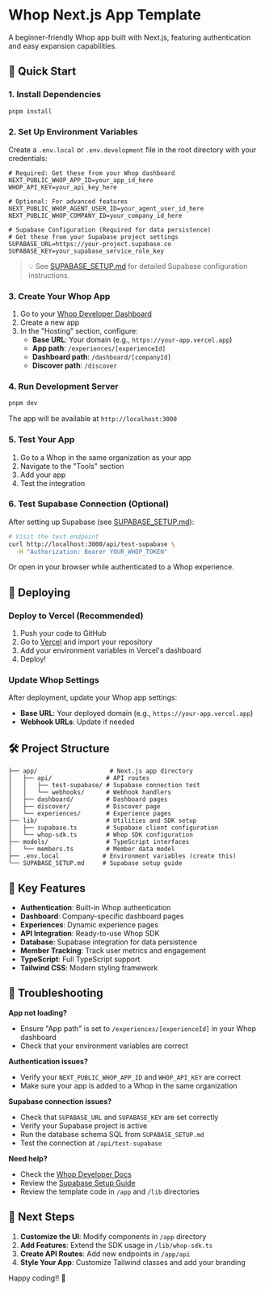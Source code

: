 # Whop Next.js App Template

A beginner-friendly Whop app built with Next.js, featuring authentication and easy expansion capabilities.

## 🚀 Quick Start

### 1. Install Dependencies
```bash
pnpm install
```

### 2. Set Up Environment Variables
Create a `.env.local` or `.env.development` file in the root directory with your credentials:

```env
# Required: Get these from your Whop dashboard
NEXT_PUBLIC_WHOP_APP_ID=your_app_id_here
WHOP_API_KEY=your_api_key_here

# Optional: For advanced features
NEXT_PUBLIC_WHOP_AGENT_USER_ID=your_agent_user_id_here
NEXT_PUBLIC_WHOP_COMPANY_ID=your_company_id_here

# Supabase Configuration (Required for data persistence)
# Get these from your Supabase project settings
SUPABASE_URL=https://your-project.supabase.co
SUPABASE_KEY=your_supabase_service_role_key
```

> 💡 See [SUPABASE_SETUP.md](./SUPABASE_SETUP.md) for detailed Supabase configuration instructions.

### 3. Create Your Whop App
1. Go to your [Whop Developer Dashboard](https://whop.com/dashboard/developer/)
2. Create a new app
3. In the "Hosting" section, configure:
   - **Base URL**: Your domain (e.g., `https://your-app.vercel.app`)
   - **App path**: `/experiences/[experienceId]`
   - **Dashboard path**: `/dashboard/[companyId]`
   - **Discover path**: `/discover`

### 4. Run Development Server
```bash
pnpm dev
```

The app will be available at `http://localhost:3000`

### 5. Test Your App
1. Go to a Whop in the same organization as your app
2. Navigate to the "Tools" section
3. Add your app
4. Test the integration

### 6. Test Supabase Connection (Optional)
After setting up Supabase (see [SUPABASE_SETUP.md](./SUPABASE_SETUP.md)):
```bash
# Visit the test endpoint
curl http://localhost:3000/api/test-supabase \
  -H "Authorization: Bearer YOUR_WHOP_TOKEN"
```

Or open in your browser while authenticated to a Whop experience.

## 🚀 Deploying

### Deploy to Vercel (Recommended)
1. Push your code to GitHub
2. Go to [Vercel](https://vercel.com/new) and import your repository
3. Add your environment variables in Vercel's dashboard
4. Deploy!

### Update Whop Settings
After deployment, update your Whop app settings:
- **Base URL**: Your deployed domain (e.g., `https://your-app.vercel.app`)
- **Webhook URLs**: Update if needed

## 🛠️ Project Structure

```
├── app/                    # Next.js app directory
│   ├── api/               # API routes
│   │   ├── test-supabase/ # Supabase connection test
│   │   └── webhooks/      # Webhook handlers
│   ├── dashboard/         # Dashboard pages
│   ├── discover/          # Discover page
│   └── experiences/       # Experience pages
├── lib/                   # Utilities and SDK setup
│   ├── supabase.ts        # Supabase client configuration
│   └── whop-sdk.ts        # Whop SDK configuration
├── models/                # TypeScript interfaces
│   └── members.ts         # Member data model
├── .env.local            # Environment variables (create this)
└── SUPABASE_SETUP.md     # Supabase setup guide
```

## 🔧 Key Features

- **Authentication**: Built-in Whop authentication
- **Dashboard**: Company-specific dashboard pages
- **Experiences**: Dynamic experience pages
- **API Integration**: Ready-to-use Whop SDK
- **Database**: Supabase integration for data persistence
- **Member Tracking**: Track user metrics and engagement
- **TypeScript**: Full TypeScript support
- **Tailwind CSS**: Modern styling framework

## 🐛 Troubleshooting

**App not loading?**
- Ensure "App path" is set to `/experiences/[experienceId]` in your Whop dashboard
- Check that your environment variables are correct

**Authentication issues?**
- Verify your `NEXT_PUBLIC_WHOP_APP_ID` and `WHOP_API_KEY` are correct
- Make sure your app is added to a Whop in the same organization

**Supabase connection issues?**
- Check that `SUPABASE_URL` and `SUPABASE_KEY` are set correctly
- Verify your Supabase project is active
- Run the database schema SQL from `SUPABASE_SETUP.md`
- Test the connection at `/api/test-supabase`

**Need help?**
- Check the [Whop Developer Docs](https://dev.whop.com/introduction)
- Review the [Supabase Setup Guide](./SUPABASE_SETUP.md)
- Review the template code in `/app` and `/lib` directories

## 🎯 Next Steps

1. **Customize the UI**: Modify components in `/app` directory
2. **Add Features**: Extend the SDK usage in `/lib/whop-sdk.ts`
3. **Create API Routes**: Add new endpoints in `/app/api`
4. **Style Your App**: Customize Tailwind classes and add your branding

Happy coding!! 🎉
